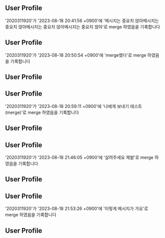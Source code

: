 ## User Profile
'2020311920'가 '2023-08-18 20:41:56 +0900'에 '메시지는 중요치 않아메시지는 중요치 않아메시지는 중요치 않아메시지는 중요치 않아'로 merge 하였음을 기록합니다



## User Profile
'2020311920'가 '2023-08-18 20:50:54 +0900'에 'merge했다'로 merge 하였음을 기록합니다

## User Profile

## User Profile
'2020311920'가 '2023-08-18 20:59:11 +0900'에 '나에게 보내기 테스트(merge)'로 merge 하였음을 기록합니다

## User Profile

## User Profile
'2020311920'가 '2023-08-18 21:46:05 +0900'에 '살려주세요 제발'로 merge 하였음을 기록합니다

## User Profile

## User Profile
'2020311920'가 '2023-08-18 21:53:26 +0900'에 '이렇게 메시지가 가요'로 merge 하였음을 기록합니다

## User Profile

